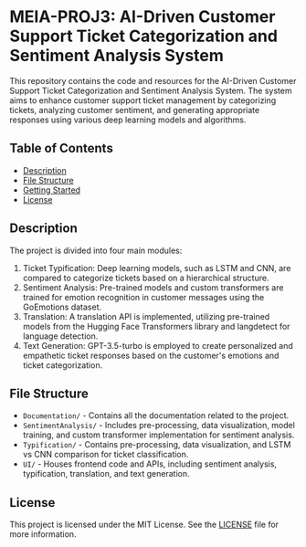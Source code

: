# MEIA-PROJ3: AI-Driven Customer Support Ticket Categorization and Sentiment Analysis System

This repository contains the code and resources for the AI-Driven Customer Support Ticket Categorization and Sentiment Analysis System. The system aims to enhance customer support ticket management by categorizing tickets, analyzing customer sentiment, and generating appropriate responses using various deep learning models and algorithms.

## Table of Contents

- [Description](#description)
- [File Structure](#file-structure)
- [Getting Started](#getting-started)
- [License](#license)

## Description

The project is divided into four main modules:

1. Ticket Typification: Deep learning models, such as LSTM and CNN, are compared to categorize tickets based on a hierarchical structure.
2. Sentiment Analysis: Pre-trained models and custom transformers are trained for emotion recognition in customer messages using the GoEmotions dataset.
3. Translation: A translation API is implemented, utilizing pre-trained models from the Hugging Face Transformers library and langdetect for language detection.
4. Text Generation: GPT-3.5-turbo is employed to create personalized and empathetic ticket responses based on the customer's emotions and ticket categorization.

## File Structure

- `Documentation/` - Contains all the documentation related to the project.
- `SentimentAnalysis/` - Includes pre-processing, data visualization, model training, and custom transformer implementation for sentiment analysis.
- `Typification/` - Contains pre-processing, data visualization, and LSTM vs CNN comparison for ticket classification.
- `UI/` - Houses frontend code and APIs, including sentiment analysis, typification, translation, and text generation.

## License

This project is licensed under the MIT License. See the [LICENSE](LICENSE) file for more information.
